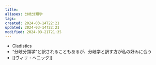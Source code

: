 ```yaml
---
title: 
aliases: 分岐分類学
tags: 
created: 2024-03-14T22:21
updated: 2024-03-14T22:21
modified: 2024-03-21T21:35
---
```


- Cladistics
- “分岐分類学”と訳されることもあるが、分岐学と訳す方が私の好みに合う
- [[ヴィリ・ヘニック]]